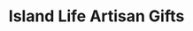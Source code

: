 ---
title: "Island Life Artisan Gifts"
url: /bainbridge-island/island-life-artisan-gifts/
shop: gift
---